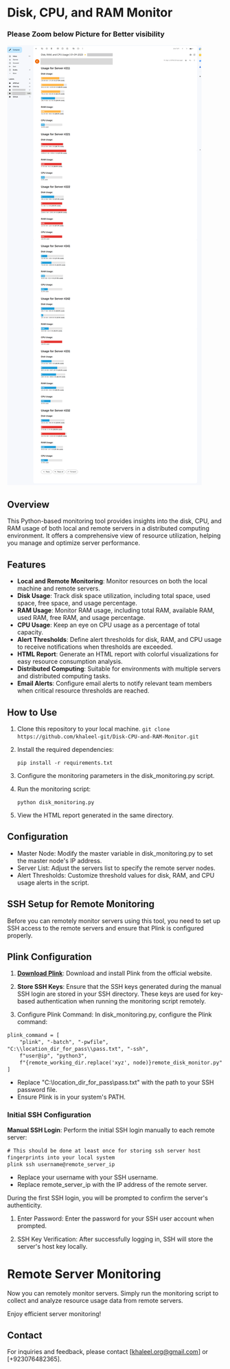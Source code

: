 # Disk, CPU, and RAM Monitor
### Please Zoom below Picture for Better visibility
![Delivery Monitoring](delivery_monitoring_email.png)

## Overview

This Python-based monitoring tool provides insights into the disk, CPU, and RAM usage of both local and remote servers in a distributed computing environment. It offers a comprehensive view of resource utilization, helping you manage and optimize server performance.

## Features

- **Local and Remote Monitoring**: Monitor resources on both the local machine and remote servers.
- **Disk Usage**: Track disk space utilization, including total space, used space, free space, and usage percentage.
- **RAM Usage**: Monitor RAM usage, including total RAM, available RAM, used RAM, free RAM, and usage percentage.
- **CPU Usage**: Keep an eye on CPU usage as a percentage of total capacity.
- **Alert Thresholds**: Define alert thresholds for disk, RAM, and CPU usage to receive notifications when thresholds are exceeded.
- **HTML Report**: Generate an HTML report with colorful visualizations for easy resource consumption analysis.
- **Distributed Computing**: Suitable for environments with multiple servers and distributed computing tasks.
- **Email Alerts**: Configure email alerts to notify relevant team members when critical resource thresholds are reached.

## How to Use

1. Clone this repository to your local machine.
   ```git clone https://github.com/khaleel-git/Disk-CPU-and-RAM-Monitor.git```

2. Install the required dependencies:
   ```
   pip install -r requirements.txt
   ```
3. Configure the monitoring parameters in the disk_monitoring.py script.

4. Run the monitoring script:
   ```
   python disk_monitoring.py
   ```
5. View the HTML report generated in the same directory.

## Configuration
- Master Node: Modify the master variable in disk_monitoring.py to set the master node's IP address.
- Server List: Adjust the servers list to specify the remote server nodes.
- Alert Thresholds: Customize threshold values for disk, RAM, and CPU usage alerts in the script.

## SSH Setup for Remote Monitoring

Before you can remotely monitor servers using this tool, you need to set up SSH access to the remote servers and ensure that Plink is configured properly.

## Plink Configuration

1. **[Download Plink](https://www.chiark.greenend.org.uk/~sgtatham/putty/latest.html)**: Download and install Plink from the official website.

2. **Store SSH Keys**: Ensure that the SSH keys generated during the manual SSH login are stored in your SSH directory. These keys are used for key-based authentication when running the monitoring script remotely.

3. Configure Plink Command: In disk_monitoring.py, configure the Plink command:
```
plink_command = [
    "plink", "-batch", "-pwfile", "C:\\location_dir_for_pass\\pass.txt", "-ssh",
    f"user@ip", "python3",
    f"{remote_working_dir.replace('xyz', node)}remote_disk_monitor.py"
]
```
- Replace "C:\\location_dir_for_pass\\pass.txt" with the path to your SSH password file.
- Ensure Plink is in your system's PATH.

### Initial SSH Configuration

**Manual SSH Login**: Perform the initial SSH login manually to each remote server:
```
# This should be done at least once for storing ssh server host fingerprints into your local system
plink ssh username@remote_server_ip
```
- Replace your username with your SSH username.
- Replace remote_server_ip with the IP address of the remote server.

During the first SSH login, you will be prompted to confirm the server's authenticity.

1. Enter Password: Enter the password for your SSH user account when prompted.

2. SSH Key Verification: After successfully logging in, SSH will store the server's host key locally.

# Remote Server Monitoring
Now you can remotely monitor servers. Simply run the monitoring script to collect and analyze resource usage data from remote servers.

Enjoy efficient server monitoring!

## Contact
For inquiries and feedback, please contact [khaleel.org@gmail.com] or [+923076482365].
